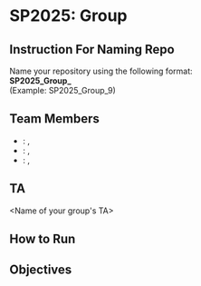 # SP2025: Group <Group Number> <Project Name>

## Instruction For Naming Repo
Name your repository using the following format:  
**SP2025_Group_<Group Number>**  
(Example: SP2025_Group_9)

## Team Members
- **<Member Name>**: <Github ID>, <Email Address>
- **<Member Name>**: <Github ID>, <Email Address>
- **<Member Name>**: <Github ID>, <Email Address>

## TA
<Name of your group's TA>

## How to Run
<Instructions for how to run your project. Include the URI to your project at the top if applicable.>

## Objectives
<Description of what your project is about.>
